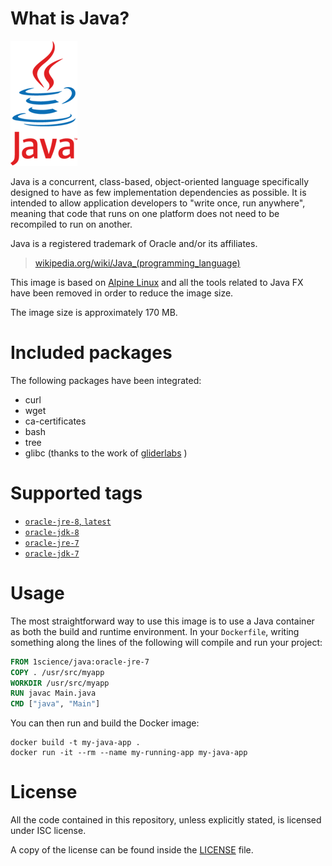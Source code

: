 # What is Java?

![logo](https://raw.githubusercontent.com/1science/docker-java/latest/logo.png)

Java is a concurrent, class-based, object-oriented language specifically designed to have as few implementation dependencies as possible. 
It is intended to allow application developers to "write once, run anywhere", meaning that code that runs on one platform does not need to be recompiled to run on another.

Java is a registered trademark of Oracle and/or its affiliates.

> [wikipedia.org/wiki/Java_(programming_language)](http://en.wikipedia.org/wiki/Java_%28programming_language%29)

This image is based on [Alpine Linux](https://github.com/1science/docker-alpine) and all the tools related to Java FX have been removed in order to reduce the image size.

The image size is approximately 170 MB.

# Included packages

The following packages have been integrated:

- curl
- wget
- ca-certificates
- bash
- tree
- glibc (thanks to the work of [gliderlabs](https://github.com/gliderlabs/docker-alpine/issues/11) )

# Supported tags

-	[`oracle-jre-8`, `latest`](https://github.com/1science/docker-java/tree/oracle-jre-8)
-	[`oracle-jdk-8`](https://github.com/1science/docker-java/tree/oracle-jdk-8)
-	[`oracle-jre-7`](https://github.com/1science/docker-java/tree/oracle-jre-7)
-	[`oracle-jdk-7`](https://github.com/1science/docker-java/tree/oracle-jdk-7)

# Usage

The most straightforward way to use this image is to use a Java container as both the build and runtime environment. 
In your `Dockerfile`, writing something along the lines of the following will compile and run your project:

```dockerfile
FROM 1science/java:oracle-jre-7
COPY . /usr/src/myapp
WORKDIR /usr/src/myapp
RUN javac Main.java
CMD ["java", "Main"]
```

You can then run and build the Docker image:

```
docker build -t my-java-app .
docker run -it --rm --name my-running-app my-java-app
```

# License

All the code contained in this repository, unless explicitly stated, is
licensed under ISC license.

A copy of the license can be found inside the [LICENSE](LICENSE) file.